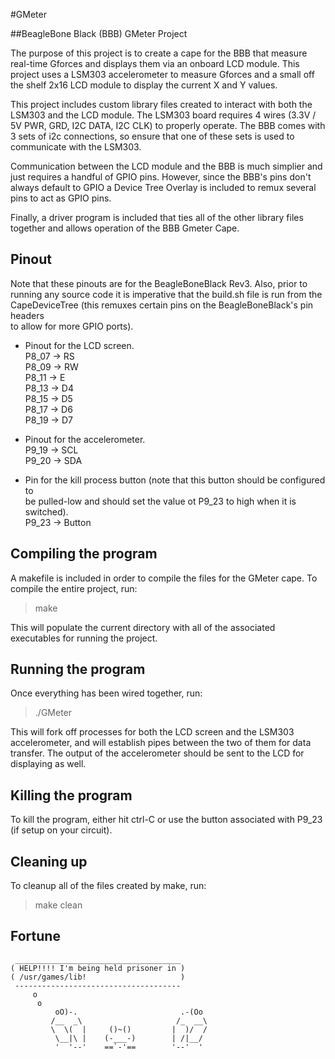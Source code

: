 #GMeter

##BeagleBone Black (BBB) GMeter Project

The purpose of this project is to create a cape for the BBB that measure
real-time Gforces and displays them via an onboard LCD module. This project 
uses a LSM303 accelerometer to measure Gforces and a small off the shelf 2x16 
LCD module to display the current X and Y values.

This project includes custom library files created to interact with both the 
LSM303 and the LCD module. The LSM303 board requires 4 wires (3.3V / 5V PWR, 
GRD, I2C DATA, I2C CLK) to properly operate. The BBB comes with 3 sets of i2c 
connections, so ensure that one of these sets is used to communicate with the 
LSM303.

Communication between the LCD module and the BBB is much simplier and just
requires a handful of GPIO pins. However, since the BBB's pins don't always
default to GPIO a Device Tree Overlay is included to remux several pins to act
as GPIO pins.

Finally, a driver program is included that ties all of the other library files
together and allows operation of the BBB Gmeter Cape.

## Pinout
Note that these pinouts are for the BeagleBoneBlack Rev3. Also, prior to running
 any source code it is imperative that the build.sh file is run from the  
CapeDeviceTree (this remuxes certain pins on the BeagleBoneBlack's pin headers   
to allow for more GPIO ports).                                                   
                                                                                 
* Pinout for the LCD screen.                                                       
    P8_07 -> RS                                                                      
    P8_09 -> RW                                                                      
    P8_11 -> E                                                                       
    P8_13 -> D4                                                                      
    P8_15 -> D5                                                                      
    P8_17 -> D6                                                                      
    P8_19 -> D7                                                                      
                                                                                 
* Pinout for the accelerometer.                                                    
    P9_19 -> SCL                                                                     
    P9_20 -> SDA                                                                     
                                                                                 
* Pin for the kill process button (note that this button should be configured to   
be pulled-low and should set the value ot P9_23 to high when it is switched).    
    P9_23 -> Button         

## Compiling the program
A makefile is included in order to compile the files for the GMeter cape. To
compile the entire project, run:

> make

This will populate the current directory with all of the associated executables
for running the project.

## Running the program
Once everything has been wired together, run:

> ./GMeter

This will fork off processes for both the LCD screen and the LSM303
accelerometer, and will establish pipes between the two of them for data
transfer. The output of the accelerometer should be sent to the LCD for
displaying as well.

## Killing the program
To kill the program, either hit ctrl-C or use the button associated with P9_23
(if setup on your circuit).

## Cleaning up
To cleanup all of the files created by make, run:

> make clean

## Fortune
     _____________________________________ 
    ( HELP!!!! I'm being held prisoner in )
    ( /usr/games/lib!                     )
     ------------------------------------- 
         o
          o
              oO)-.                       .-(Oo
             /__  _\                     /_  __\
             \  \(  |     ()~()         |  )/  /
              \__|\ |    (-___-)        | /|__/
              '  '--'    ==`-'==        '--'  '
